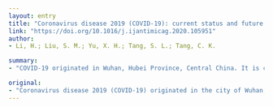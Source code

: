 ```yaml
---
layout: entry
title: "Coronavirus disease 2019 (COVID-19): current status and future perspectives"
link: "https://doi.org/10.1016/j.ijantimicag.2020.105951"
author:
- Li, H.; Liu, S. M.; Yu, X. H.; Tang, S. L.; Tang, C. K.

summary:
- "COVID-19 originated in Wuhan, Hubei Province, Central China. It is caused by a novel coronavirus, known as SARS-CoV-2. There are no clinically approved vaccines or specific therapeutic drugs available. Intensive research is urgently needed to elucidate pathogenic mechanisms and epidemiological characteristics. This review will focus on recent progress regarding the structure of the disease and the characteristics of COV-19, such as the aetiology, pathogenesis and epidemiologists have tens of thousands of China, and has spread quickly to 72 countries to date. The newly identified SARS."

original:
- "Coronavirus disease 2019 (COVID-19) originated in the city of Wuhan, Hubei Province, Central China, and has spread quickly to 72 countries to date. COVID-19 is caused by a novel coronavirus, named severe acute respiratory syndrome coronavirus 2 (SARS-CoV-2) [previously provisionally known as 2019 novel coronavirus (2019-nCoV)]. At present, the newly identified SARS-CoV-2 has caused a large number of deaths with tens of thousands of confirmed cases worldwide, posing a serious threat to public health. However, there are no clinically approved vaccines or specific therapeutic drugs available for COVID-19. Intensive research on the newly emerged SARS-CoV-2 is urgently needed to elucidate the pathogenic mechanisms and epidemiological characteristics and to identify potential drug targets, which will contribute to the development of effective prevention and treatment strategies. Hence, this review will focus on recent progress regarding the structure of SARS-CoV-2 and the characteristics of COVID-19, such as the aetiology, pathogenesis and epidemiological characteristics."
---
```



